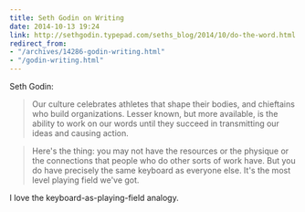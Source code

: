 ```yaml
---
title: Seth Godin on Writing
date: 2014-10-13 19:24
link: http://sethgodin.typepad.com/seths_blog/2014/10/do-the-word.html
redirect_from:
- "/archives/14286-godin-writing.html"
- "/godin-writing.html"
---
```



Seth Godin: 

> Our culture celebrates athletes that shape their bodies, and chieftains who build organizations. Lesser known, but more available, is the ability to work on our words until they succeed in transmitting our ideas and causing action.

> Here's the thing: you may not have the resources or the physique or the connections that people who do other sorts of work have. But you do have precisely the same keyboard as everyone else. It's the most level playing field we've got.

I love the keyboard-as-playing-field analogy. 
